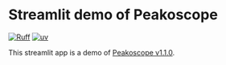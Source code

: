 # Streamlit demo of Peakoscope
[![Ruff](https://img.shields.io/endpoint?url=https://raw.githubusercontent.com/astral-sh/ruff/main/assets/badge/v2.json)](https://github.com/astral-sh/ruff)
[![uv](https://img.shields.io/endpoint?url=https://raw.githubusercontent.com/astral-sh/uv/main/assets/badge/v0.json)](https://github.com/astral-sh/uv)

This streamlit app is a demo of [Peakoscope v1.1.0](https://pypi.org/project/peakoscope/1.1.0/).


